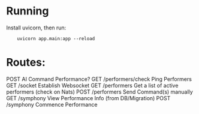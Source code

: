 
# Running
Install uvicorn, then run:
```
    uvicorn app.main:app --reload
```

# Routes:

POST AI Command Performance?
GET /performers/check Ping Performers
GET /socket Establish Websocket
GET /performers Get a list of active performers (check on Nats)
POST /performers Send Command(s) manually
GET /symphony View Performance Info (from DB/Migration)
POST /symphony Commence Performance